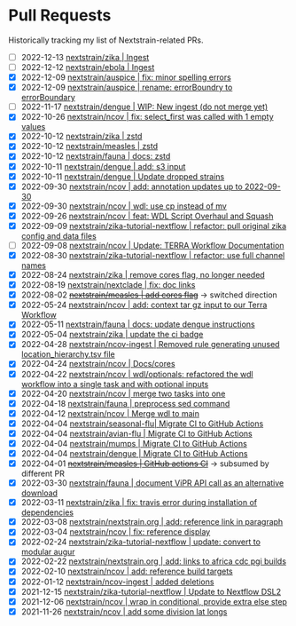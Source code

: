 # Pull Requests

Historically tracking my list of Nextstrain-related PRs.

* [ ] 2022-12-13 [nextstrain/zika | Ingest](https://github.com/nextstrain/zika/pull/24)
* [ ] 2022-12-12 [nextstrain/ebola | Ingest](https://github.com/nextstrain/ebola/pull/6)
* [x] 2022-12-09 [nextstrain/auspice | fix: minor spelling errors](https://github.com/nextstrain/auspice/pull/1619)
* [x] 2022-12-09 [nextstrain/auspice | rename: errorBoundry to errorBoundary](https://github.com/nextstrain/auspice/pull/1620)
* [ ] 2022-11-17 [nextstrain/dengue | WIP: New ingest (do not merge yet)](https://github.com/nextstrain/dengue/pull/6)
* [x] 2022-10-26 [nextstrain/ncov | fix: select_first was called with 1 empty values](https://github.com/nextstrain/ncov/pull/1024)
* [x] 2022-10-12 [nextstrain/zika | zstd](https://github.com/nextstrain/zika/pull/23)
* [x] 2022-10-12 [nextstrain/measles | zstd](https://github.com/nextstrain/measles/pull/7)
* [x] 2022-10-12 [nextstrain/fauna | docs: zstd](https://github.com/nextstrain/fauna/pull/127)
* [x] 2022-10-11 [nextstrain/dengue | add: s3 input](https://github.com/nextstrain/dengue/pull/5)
* [x] 2022-10-11 [nextstrain/dengue | Update dropped strains](https://github.com/nextstrain/dengue/pull/4)
* [x] 2022-09-30 [nextstrain/ncov | add: annotation updates up to 2022-09-30](https://github.com/nextstrain/ncov/pull/1008)
* [x] 2022-09-30 [nextstrain/ncov | wdl: use cp instead of mv](https://github.com/nextstrain/ncov/pull/1007)
* [x] 2022-09-26 [nextstrain/ncov | feat: WDL Script Overhaul and Squash](https://github.com/nextstrain/ncov/pull/1006)
* [x] 2022-09-09 [nextstrain/zika-tutorial-nextflow | refactor: pull original zika config and data files](https://github.com/nextstrain/zika-tutorial-nextflow/pull/4)
* [ ] 2022-09-08 [nextstrain/ncov | Update: TERRA Workflow Documentation](https://github.com/nextstrain/ncov/pull/999)
* [x] 2022-08-30 [nextstrain/zika-tutorial-nextflow | refactor: use full channel names](https://github.com/nextstrain/zika-tutorial-nextflow/pull/3)
* [x] 2022-08-24 [nextstrain/zika | remove cores flag, no longer needed](https://github.com/nextstrain/zika/pull/22)
* [x] 2022-08-19 [nextstrain/nextclade | fix: doc links](https://github.com/nextstrain/nextclade/pull/965)
* [x] 2022-08-02 <del>[nextstrain/measles | add cores flag](https://github.com/nextstrain/measles/pull/6)</del> -> switched direction
* [x] 2022-05-24 [nextstrain/ncov | add: context tar gz input to our Terra Workflow](https://github.com/nextstrain/ncov/pull/951)
* [x] 2022-05-11 [nextstrain/fauna | docs: update dengue instructions](https://github.com/nextstrain/fauna/pull/122)
* [x] 2022-05-04 [nextstrain/zika | update the ci badge](https://github.com/nextstrain/zika/pull/20)
* [x] 2022-04-28 [nextstrain/ncov-ingest | Removed rule generating unused location_hierarchy.tsv file](https://github.com/nextstrain/ncov-ingest/pull/303)
* [x] 2022-04-24 [nextstrain/ncov | Docs/cores](https://github.com/nextstrain/ncov/pull/997)
* [x] 2022-04-22 [nextstrain/ncov | wdl/optionals: refactored the wdl workflow into a single task and with optional inputs](https://github.com/nextstrain/ncov/pull/929)
* [x] 2022-04-20 [nextstrain/ncov | merge two tasks into one](https://github.com/nextstrain/ncov/pull/927)
* [x] 2022-04-18 [nextstrain/fauna | preprocess sed command](https://github.com/nextstrain/fauna/pull/120)
* [x] 2022-04-12 [nextstrain/ncov | Merge wdl to main](https://github.com/nextstrain/ncov/pull/914)
* [x] 2022-04-04 [nextstrain/seasonal-flu| Migrate CI to GitHub Actions](https://github.com/nextstrain/seasonal-flu/pull/80)
* [x] 2022-04-04 [nextstrain/avian-flu | Migrate CI to GitHub Actions](https://github.com/nextstrain/avian-flu/pull/8)
* [x] 2022-04-04 [nextstrain/mumps | Migrate CI to GitHub Actions](https://github.com/nextstrain/mumps/pull/6)
* [x] 2022-04-04 [nextstrain/dengue | Migrate CI to GitHub Actions](https://github.com/nextstrain/dengue/pull/3)
* [x] 2022-04-01 <del>[nextstrain/measles | GitHub actions CI](https://github.com/nextstrain/measles/pull/4)</del> -> subsumed by different PR
* [x] 2022-03-30 [nextstrain/fauna | document ViPR API call as an alternative download](https://github.com/nextstrain/fauna/pull/116)
* [x] 2022-03-11 [nextstrain/zika | fix: travis error during installation of dependencies](https://github.com/nextstrain/zika/pull/14)
* [x] 2022-03-08 [nextstrain/nextstrain.org | add: reference link in paragraph](https://github.com/nextstrain/nextstrain.org/pull/488)
* [x] 2022-03-04 [nextstrain/ncov | fix: reference display](https://github.com/nextstrain/ncov/pull/882)
* [x] 2022-02-24 [nextstrain/zika-tutorial-nextflow | update: convert to modular augur](https://github.com/nextstrain/zika-tutorial-nextflow/pull/2)
* [x] 2022-02-22 [nextstrain/nextstrain.org | add: links to africa cdc pgi builds](https://github.com/nextstrain/nextstrain.org/pull/475)
* [x] 2022-02-10 [nextstrain/ncov | add: reference build targets](https://github.com/nextstrain/ncov/pull/867)
* [x] 2022-01-12 [nextstrain/ncov-ingest | added deletions](https://github.com/nextstrain/ncov-ingest/pull/273)
* [x] 2021-12-15 [nextstrain/zika-tutorial-nextflow | Update to Nextflow DSL2](https://github.com/nextstrain/zika-tutorial-nextflow/pull/1)
* [x] 2021-12-06 [nextstrain/ncov | wrap in conditional, provide extra else step](https://github.com/nextstrain/ncov/pull/803)
* [x] 2021-11-26 [nextstrain/ncov | add some division lat longs](https://github.com/nextstrain/ncov/pull/795)
